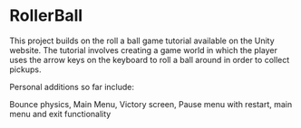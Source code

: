 # RollerBall
This project builds on the roll a ball game tutorial available on the Unity website. The tutorial involves creating a game world in which the player uses the arrow keys on the keyboard to roll a ball around in order to collect pickups.

Personal additions so far include:

Bounce physics, 
Main Menu, 
Victory screen, 
Pause menu with restart, main menu and exit functionality
